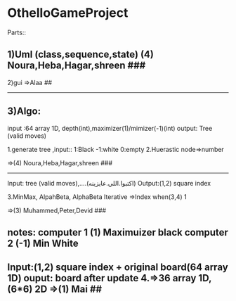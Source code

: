 # OthelloGameProject

Parts:: 

1)Uml (class,sequence,state) (4) Noura,Heba,Hagar,shreen ### 
-------------------------------------
2)gui =>Alaa ##

-------------------------------------
3)Algo:
--------------------------------------
input :64 array 1D, depth(int),maximizer(1)/mimizer(-1)(int)
output: Tree (valid moves)

1.generate tree ,input:: 1:Black
                        -1:white
                         0:empty
2.Huerastic node=>number

=>(4) Noura,Heba,Hagar,shreen  ###      

-------------------------------------
Input:  tree (valid moves),....(اكتبوا.اللي.عايزينه)
Output:(1,2) square index

3.MinMax, AlpahBeta, AlphaBeta Iterative =>Index when(3,4) 1

=>(3) 
Muhammed,Peter,Devid ### 

notes:
computer 1 (1) Maximuizer black
computer 2 (-1) Min       White
 --------------------------------------
Input:(1,2) square index + original board(64 array 1D)
ouput: board after update
4.=>36 array 1D,(6*6) 2D
  =>(1) Mai ##
---------------------------------------
